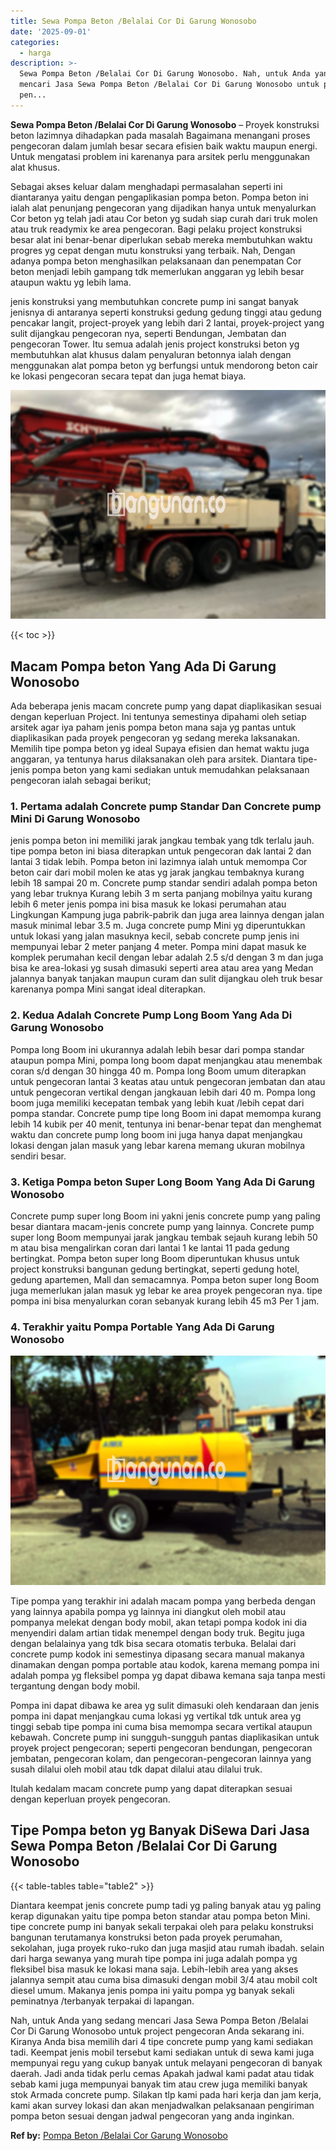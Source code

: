 ```yaml
---
title: Sewa Pompa Beton /Belalai Cor Di Garung Wonosobo
date: '2025-09-01'
categories:
  - harga
description: >-
  Sewa Pompa Beton /Belalai Cor Di Garung Wonosobo. Nah, untuk Anda yang sedang
  mencari Jasa Sewa Pompa Beton /Belalai Cor Di Garung Wonosobo untuk project
  pen...
---
```


**Sewa Pompa Beton /Belalai Cor Di Garung Wonosobo** – Proyek konstruksi beton lazimnya dihadapkan pada masalah Bagaimana menangani proses pengecoran dalam jumlah besar secara efisien baik waktu maupun energi. Untuk mengatasi problem ini karenanya para arsitek perlu menggunakan alat khusus.

Sebagai akses keluar dalam menghadapi permasalahan seperti ini diantaranya yaitu dengan pengaplikasian pompa beton. Pompa beton ini ialah alat penunjang pengecoran yang dijadikan hanya untuk menyalurkan Cor beton yg telah jadi atau Cor beton yg sudah siap curah dari truk molen atau truk readymix ke area pengecoran. Bagi pelaku project konstruksi besar alat ini benar-benar diperlukan sebab mereka membutuhkan waktu progres yg cepat dengan mutu konstruksi yang terbaik. Nah, Dengan adanya pompa beton menghasilkan pelaksanaan dan penempatan Cor beton menjadi lebih gampang tdk memerlukan anggaran yg lebih besar ataupun waktu yg lebih lama.

jenis konstruksi yang membutuhkan concrete pump ini sangat banyak jenisnya di antaranya seperti konstruksi gedung gedung tinggi atau gedung pencakar langit, project-proyek yang lebih dari 2 lantai, proyek-project yang sulit dijangkau pengecoran nya, seperti Bendungan, Jembatan dan pengecoran Tower. Itu semua adalah jenis project konstruksi beton yg membutuhkan alat khusus dalam penyaluran betonnya ialah dengan menggunakan alat pompa beton yg berfungsi untuk mendorong beton cair ke lokasi pengecoran secara tepat dan juga hemat biaya.

![Sewa Pompa Beton /Belalai Cor Di Garung Wonosobo](/images/sewa-concrete-pump-39.png)

{{< toc >}}

## Macam Pompa beton Yang Ada Di Garung Wonosobo

Ada beberapa jenis macam concrete pump yang dapat diaplikasikan sesuai dengan keperluan Project. Ini tentunya semestinya dipahami oleh setiap arsitek agar iya paham jenis pompa beton mana saja yg pantas untuk diaplikasikan pada proyek pengecoran yg sedang mereka laksanakan. Memilih tipe pompa beton yg ideal Supaya efisien dan hemat waktu juga anggaran, ya tentunya harus dilaksanakan oleh para arsitek. Diantara tipe-jenis pompa beton yang kami sediakan untuk memudahkan pelaksanaan pengecoran ialah sebagai berikut;

### 1\. Pertama adalah Concrete pump Standar Dan Concrete pump Mini Di Garung Wonosobo

jenis pompa beton ini memiliki jarak jangkau tembak yang tdk terlalu jauh. tipe pompa beton ini biasa diterapkan untuk pengecoran dak lantai 2 dan lantai 3 tidak lebih. Pompa beton ini lazimnya ialah untuk memompa Cor beton cair dari mobil molen ke atas yg jarak jangkau tembaknya kurang lebih 18 sampai 20 m. Concrete pump standar sendiri adalah pompa beton yang lebar truknya Kurang lebih 3 m serta panjang mobilnya yaitu kurang lebih 6 meter jenis pompa ini bisa masuk ke lokasi perumahan atau Lingkungan Kampung juga pabrik-pabrik dan juga area lainnya dengan jalan masuk minimal lebar 3.5 m. Juga concrete pump Mini yg diperuntukkan untuk lokasi yang jalan masuknya kecil, sebab concrete pump jenis ini mempunyai lebar 2 meter panjang 4 meter. Pompa mini dapat masuk ke komplek perumahan kecil dengan lebar adalah 2.5 s/d dengan 3 m dan juga bisa ke area-lokasi yg susah dimasuki seperti area atau area yang Medan jalannya banyak tanjakan maupun curam dan sulit dijangkau oleh truk besar karenanya pompa Mini sangat ideal diterapkan.

### 2\. Kedua Adalah Concrete Pump Long Boom Yang Ada Di Garung Wonosobo

Pompa long Boom ini ukurannya adalah lebih besar dari pompa standar ataupun pompa Mini, pompa long boom dapat menjangkau atau menembak coran s/d dengan 30 hingga 40 m. Pompa long Boom umum diterapkan untuk pengecoran lantai 3 keatas atau untuk pengecoran jembatan dan atau untuk pengecoran vertikal dengan jangkauan lebih dari 40 m. Pompa long boom juga memiliki kecepatan tembak yang lebih kuat /lebih cepat dari pompa standar. Concrete pump tipe long Boom ini dapat memompa kurang lebih 14 kubik per 40 menit, tentunya ini benar-benar tepat dan menghemat waktu dan concrete pump long boom ini juga hanya dapat menjangkau lokasi dengan jalan masuk yang lebar karena memang ukuran mobilnya sendiri besar.

### 3\. Ketiga Pompa beton Super Long Boom Yang Ada Di Garung Wonosobo

Concrete pump super long Boom ini yakni jenis concrete pump yang paling besar diantara macam-jenis concrete pump yang lainnya. Concrete pump super long Boom mempunyai jarak jangkau tembak sejauh kurang lebih 50 m atau bisa mengalirkan coran dari lantai 1 ke lantai 11 pada gedung bertingkat. Pompa beton super long Boom diperuntukan khusus untuk project konstruksi bangunan gedung bertingkat, seperti gedung hotel, gedung apartemen, Mall dan semacamnya. Pompa beton super long Boom juga memerlukan jalan masuk yg lebar ke area proyek pengecoran nya. tipe pompa ini bisa menyalurkan coran sebanyak kurang lebih 45 m3 Per 1 jam.

### 4\. Terakhir yaitu Pompa Portable Yang Ada Di Garung Wonosobo

![Sewa Pompa Beton /Belalai Cor Di Garung Wonosobo](/images/sewa-concrete-pump-02.png)

Tipe pompa yang terakhir ini adalah macam pompa yang berbeda dengan yang lainnya apabila pompa yg lainnya ini diangkut oleh mobil atau pompanya melekat dengan body mobil, akan tetapi pompa kodok ini dia menyendiri dalam artian tidak menempel dengan body truk. Begitu juga dengan belalainya yang tdk bisa secara otomatis terbuka. Belalai dari concrete pump kodok ini semestinya dipasang secara manual makanya dinamakan dengan pompa portable atau kodok, karena memang pompa ini adalah pompa yg fleksibel pompa yg dapat dibawa kemana saja tanpa mesti tergantung dengan body mobil.

Pompa ini dapat dibawa ke area yg sulit dimasuki oleh kendaraan dan jenis pompa ini dapat menjangkau cuma lokasi yg vertikal tdk untuk area yg tinggi sebab tipe pompa ini cuma bisa memompa secara vertikal ataupun kebawah. Concrete pump ini sungguh-sungguh pantas diaplikasikan untuk proyek project pengecoran; seperti pengecoran bendungan, pengecoran jembatan, pengecoran kolam, dan pengecoran-pengecoran lainnya yang susah dilalui oleh mobil atau tdk dapat dilalui atau dilalui truk.

Itulah kedalam macam concrete pump yang dapat diterapkan sesuai dengan keperluan proyek pengecoran.

## Tipe Pompa beton yg Banyak DiSewa Dari Jasa Sewa Pompa Beton /Belalai Cor Di Garung Wonosobo

{{< table-tables table="table2" >}}

Diantara keempat jenis concrete pump tadi yg paling banyak atau yg paling kerap digunakan yaitu tipe pompa beton standar atau pompa beton Mini. tipe concrete pump ini banyak sekali terpakai oleh para pelaku konstruksi bangunan terutamanya konstruksi beton pada proyek perumahan, sekolahan, juga proyek ruko-ruko dan juga masjid atau rumah ibadah. selain dari harga sewanya yang murah tipe pompa ini juga adalah pompa yg fleksibel bisa masuk ke lokasi mana saja. Lebih-lebih area yang akses jalannya sempit atau cuma bisa dimasuki dengan mobil 3/4 atau mobil colt diesel umum. Makanya jenis pompa ini yaitu pompa yg banyak sekali peminatnya /terbanyak terpakai di lapangan.

Nah, untuk Anda yang sedang mencari Jasa Sewa Pompa Beton /Belalai Cor Di Garung Wonosobo untuk project pengecoran Anda sekarang ini. Kiranya Anda bisa memilih dari 4 tipe concrete pump yang kami sediakan tadi. Keempat jenis mobil tersebut kami sediakan untuk di sewa kami juga mempunyai regu yang cukup banyak untuk melayani pengecoran di banyak daerah. Jadi anda tidak perlu cemas Apakah jadwal kami padat atau tidak sebab kami juga mempunyai banyak tim atau crew juga memiliki banyak stok Armada concrete pump. Silakan tlp kami pada hari kerja dan jam kerja, kami akan survey lokasi dan akan menjadwalkan pelaksanaan pengiriman pompa beton sesuai dengan jadwal pengecoran yang anda inginkan.

**Ref by:** [Pompa Beton /Belalai Cor Garung Wonosobo](https://id.wikipedia.org/wiki/Pompa)
